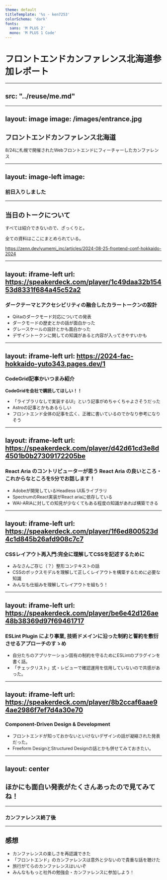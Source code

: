 ```yaml
---
theme: default
titleTemplate: '%s - ken7253'
colorSchema: 'dark'
fonts:
  sans: 'M PLUS 2'
  mono: 'M PLUS 1 Code'
---
```


# フロントエンドカンファレンス北海道参加レポート

---
src: "../reuse/me.md"
---
---
layout: image
image: /images/entrance.jpg
---

## フロントエンドカンファレンス北海道

8/24に札幌で開催されたWebフロントエンドにフィーチャーしたカンファレンス

---
layout: image-left
image: 
---

### 前日入りしました

---

## 当日のトークについて

すべては紹介できないので、ざっくりと。

全ての資料はここにまとめられている。

https://zenn.dev/yumemi_inc/articles/2024-08-25-frontend-conf-hokkaido-2024

---
layout: iframe-left
url: https://speakerdeck.com/player/1c49daa32b15453d8331f684a45c52a2
---

### ダークテーマとアクセシビリティの融合したカラートークンの設計

- Qiitaのダークモード対応についての発表
- ダークモードの歴史とかの話が面白かった
- グレースケールの設計とかも面白かった
- デザイントークンに関しての知識があると内容が入ってきやすいかも

---
layout: iframe-left
url: https://2024-fac-hokkaido-yuto343.pages.dev/1
---

### CodeGrid記事かいつまみ紹介

**CodeGridを会社で購読してほしい！！**

- 「ライブラリなしで実装するUI」という記事がめちゃくちゃよさそうだった
- Astroの記事とかもあるらしい
- フロントエンド全体の記事を広く、正確に書いているのでかなり参考になりそう

---
layout: iframe-left
url: https://speakerdeck.com/player/d42d61cd3e8d4501b0b27309172205be
---

### React Aria のコントリビューターが思う React Aria の良いところ・これからなところを5分でお話します！

- Adobeが開発しているHeadless UI系ライブラリ
- SpectrumのReact実装がReact ariaに依存している
- WAI-ARIAに対しての知見が少なくてもある程度の知識があれば構築できる

---
layout: iframe-left
url: https://speakerdeck.com/player/1f6ed800523d4c1d845b26afd908c7c7
---

### CSSレイアウト再入門:完全に理解してCSSを記述するために

- みなさんご存じ（？）整形コンテキストの話
- CSSのボックスモデルを理解して正しくレイアウトを構築するために必要な知識
- みんなも仕組みを理解してレイアウトを組もう！

---
layout: iframe-left
url: https://speakerdeck.com/player/be6e42d126ae48b38369d97f69461717
---

### ESLint Plugin により事業, 技術ドメインに沿った制約と誓約を敷衍させるアプローチのすゝめ

- 自分たちのアプリケーション固有の制約を守るためにESLintのプラグインを書く話。
- 「チェックリスト」式・レビューで確認運用を信用していないので共感があった。

---
layout: iframe-left
url: https://speakerdeck.com/player/8b2ccaf6aae94ae2986f7ef7d4a30e70
---

### Component-Driven Design & Development

- フロントエンドが知っておかないといけないデザインの話が凝縮された発表だった。
- Freeform DesignとStructured Designの話とかも併せてみておきたい。

---
layout: center
---

## ほかにも面白い発表がたくさんあったので見てみてね！

---

### カンファレンス終了後

---

## 感想

- カンファレンスの楽しさを再認識できた
- 「フロントエンド」のカンファレンスは意外と少ないので貴重な話を聴けた
- 旅行がてらのカンファレンスはいいぞ
- みんなももっと社外の勉強会・カンファレンスに参加しよう！
